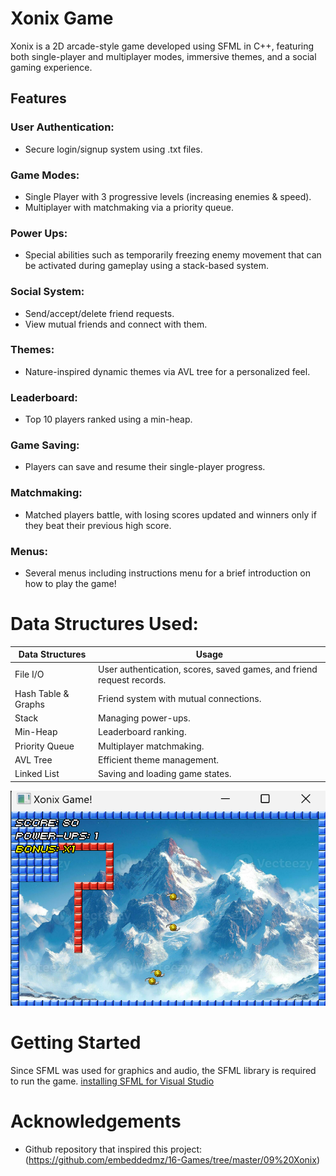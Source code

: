 # Xonix Game
Xonix is a 2D arcade-style game developed using SFML in C++, featuring both single-player and multiplayer modes, immersive themes, and a social gaming experience.
## Features
### User Authentication: 
- Secure login/signup system using .txt files.
### Game Modes:
- Single Player with 3 progressive levels (increasing enemies & speed).
- Multiplayer with matchmaking via a priority queue.
### Power Ups:
- Special abilities such as temporarily freezing enemy movement that can be activated during gameplay using a stack-based system.
### Social System:
- Send/accept/delete friend requests.
- View mutual friends and connect with them.
### Themes:
- Nature-inspired dynamic themes via AVL tree for a personalized feel.
### Leaderboard:
- Top 10 players ranked using a min-heap.
### Game Saving:
- Players can save and resume their single-player progress.
### Matchmaking:
- Matched players battle, with losing scores updated and winners only if they beat their previous high score.
### Menus:
- Several menus including instructions menu for a brief introduction on how to play the game!
# Data Structures Used:
|Data Structures| Usage |
|---| --- |
|File I/O| User authentication, scores, saved games, and friend request records.|
|Hash Table & Graphs| Friend system with mutual connections.|
|Stack| Managing power-ups.|
|Min-Heap| Leaderboard ranking.|
|Priority Queue| Multiplayer matchmaking.|
|AVL Tree| Efficient theme management.|
|Linked List| Saving and loading game states.|

![Game UI](https://github.com/ImamaSarwar/Xonix-Game/raw/d0da928de7df3a22db63fd1f94bb710570004719/images/Game%20UI.png)
# Getting Started
Since SFML was used for graphics and audio, the SFML library is required to run the game. [installing SFML for Visual Studio](https://www.youtube.com/watch?v=lFzpkvrscs4)
# Acknowledgements
- Github repository that inspired this project: (https://github.com/embeddedmz/16-Games/tree/master/09%20Xonix)
